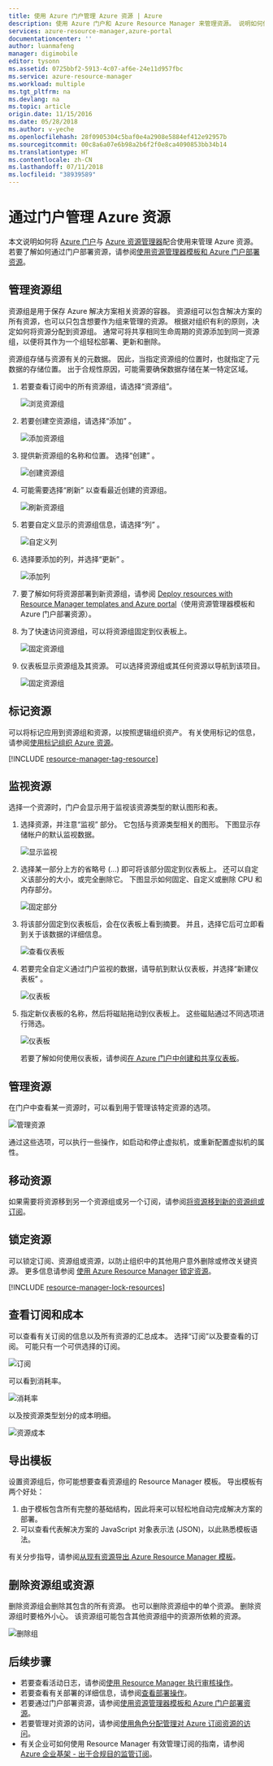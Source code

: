 ```yaml
---
title: 使用 Azure 门户管理 Azure 资源 | Azure
description: 使用 Azure 门户和 Azure Resource Manager 来管理资源。 说明如何使用仪表板监视资源。
services: azure-resource-manager,azure-portal
documentationcenter: ''
author: luanmafeng
manager: digimobile
editor: tysonn
ms.assetid: 0725bbf2-5913-4c07-af6e-24e11d957fbc
ms.service: azure-resource-manager
ms.workload: multiple
ms.tgt_pltfrm: na
ms.devlang: na
ms.topic: article
origin.date: 11/15/2016
ms.date: 05/28/2018
ms.author: v-yeche
ms.openlocfilehash: 28f0905304c5baf0e4a2908e5884ef412e92957b
ms.sourcegitcommit: 00c8a6a07e6b98a2b6f2f0e8ca4090853bb34b14
ms.translationtype: HT
ms.contentlocale: zh-CN
ms.lasthandoff: 07/11/2018
ms.locfileid: "38939589"
---
```

# <a name="manage-azure-resources-through-portal"></a>通过门户管理 Azure 资源

本文说明如何将 [Azure 门户](https://portal.azure.cn)与 [Azure 资源管理器](resource-group-overview.md)配合使用来管理 Azure 资源。 若要了解如何通过门户部署资源，请参阅[使用资源管理器模板和 Azure 门户部署资源](resource-group-template-deploy-portal.md)。

<a name="create-resource-group-and-resources"></a>
##  <a name="manage-resource-groups"></a>管理资源组

资源组是用于保存 Azure 解决方案相关资源的容器。 资源组可以包含解决方案的所有资源，也可以只包含想要作为组来管理的资源。 根据对组织有利的原则，决定如何将资源分配到资源组。 通常可将共享相同生命周期的资源添加到同一资源组，以便将其作为一个组轻松部署、更新和删除。 

资源组存储与资源有关的元数据。 因此，当指定资源组的位置时，也就指定了元数据的存储位置。 出于合规性原因，可能需要确保数据存储在某一特定区域。

1. 若要查看订阅中的所有资源组，请选择“资源组”。

    ![浏览资源组](./media/resource-group-portal/browse-groups.png)
2. 若要创建空资源组，请选择“添加” 。

    ![添加资源组](./media/resource-group-portal/add-resource-group.png)
3. 提供新资源组的名称和位置。 选择“创建” 。

    ![创建资源组](./media/resource-group-portal/create-empty-group.png)
4. 可能需要选择“刷新”  以查看最近创建的资源组。

    ![刷新资源组](./media/resource-group-portal/refresh-resource-groups.png)
5. 若要自定义显示的资源组信息，请选择“列” 。

    ![自定义列](./media/resource-group-portal/select-columns.png)
6. 选择要添加的列，并选择“更新” 。

    ![添加列](./media/resource-group-portal/add-columns.png)
7. 要了解如何将资源部署到新资源组，请参阅 [Deploy resources with Resource Manager templates and Azure portal](resource-group-template-deploy-portal.md)（使用资源管理器模板和 Azure 门户部署资源）。
8. 为了快速访问资源组，可以将资源组固定到仪表板上。

    ![固定资源组](./media/resource-group-portal/pin-group.png)
9. 仪表板显示资源组及其资源。 可以选择资源组或其任何资源以导航到该项目。

    ![固定资源组](./media/resource-group-portal/show-resource-group-dashboard.png)

## <a name="tag-resources"></a>标记资源
可以将标记应用到资源组和资源，以按照逻辑组织资产。 有关使用标记的信息，请参阅[使用标记组织 Azure 资源](resource-group-using-tags.md)。

[!INCLUDE [resource-manager-tag-resource](../../includes/resource-manager-tag-resources.md)]

## <a name="monitor-resources"></a>监视资源
选择一个资源时，门户会显示用于监视该资源类型的默认图形和表。

1. 选择资源，并注意“监视”  部分。 它包括与资源类型相关的图形。 下图显示存储帐户的默认监视数据。

    ![显示监视](./media/resource-group-portal/show-monitoring.png)
2. 选择某一部分上方的省略号 (...) 即可将该部分固定到仪表板上。 还可以自定义该部分的大小，或完全删除它。 下图显示如何固定、自定义或删除 CPU 和内存部分。

    ![固定部分](./media/resource-group-portal/pin-cpu-section.png)
3. 将该部分固定到仪表板后，会在仪表板上看到摘要。 并且，选择它后可立即看到关于该数据的详细信息。

    ![查看仪表板](./media/resource-group-portal/view-startboard.png)
4. 若要完全自定义通过门户监视的数据，请导航到默认仪表板，并选择“新建仪表板” 。

    ![仪表板](./media/resource-group-portal/dashboard.png)
5. 指定新仪表板的名称，然后将磁贴拖动到仪表板上。 这些磁贴通过不同选项进行筛选。

    ![仪表板](./media/resource-group-portal/create-dashboard.png)

    若要了解如何使用仪表板，请参阅[在 Azure 门户中创建和共享仪表板](../azure-portal/azure-portal-dashboards.md)。

## <a name="manage-resources"></a>管理资源
在门户中查看某一资源时，可以看到用于管理该特定资源的选项。

![管理资源](./media/resource-group-portal/manage-resources.png)

通过这些选项，可以执行一些操作，如启动和停止虚拟机，或重新配置虚拟机的属性。

## <a name="move-resources"></a>移动资源
如果需要将资源移到另一个资源组或另一个订阅，请参阅[将资源移到新的资源组或订阅](resource-group-move-resources.md)。

## <a name="lock-resources"></a>锁定资源
可以锁定订阅、资源组或资源，以防止组织中的其他用户意外删除或修改关键资源。 更多信息请参阅 [使用 Azure Resource Manager 锁定资源](resource-group-lock-resources.md)。

[!INCLUDE [resource-manager-lock-resources](../../includes/resource-manager-lock-resources.md)]

## <a name="view-your-subscription-and-costs"></a>查看订阅和成本
可以查看有关订阅的信息以及所有资源的汇总成本。 选择“订阅”以及要查看的订阅。 可能只有一个可供选择的订阅。

![订阅](./media/resource-group-portal/select-subscription.png)

可以看到消耗率。

![消耗率](./media/resource-group-portal/burn-rate.png)

以及按资源类型划分的成本明细。

![资源成本](./media/resource-group-portal/cost-by-resource.png)

## <a name="export-template"></a>导出模板
设置资源组后，你可能想要查看资源组的 Resource Manager 模板。 导出模板有两个好处：

1. 由于模板包含所有完整的基础结构，因此将来可以轻松地自动完成解决方案的部署。
2. 可以查看代表解决方案的 JavaScript 对象表示法 (JSON)，以此熟悉模板语法。

有关分步指导，请参阅[从现有资源导出 Azure Resource Manager 模板](resource-manager-export-template.md)。

## <a name="delete-resource-group-or-resources"></a>删除资源组或资源
删除资源组会删除其包含的所有资源。 也可以删除资源组中的单个资源。 删除资源组时要格外小心。 该资源组可能包含其他资源组中的资源所依赖的资源。

![删除组](./media/resource-group-portal/delete-group.png)

## <a name="next-steps"></a>后续步骤
* 若要查看活动日志，请参阅[使用 Resource Manager 执行审核操作](resource-group-audit.md)。
* 若要查看有关部署的详细信息，请参阅[查看部署操作](resource-manager-deployment-operations.md)。
* 若要通过门户部署资源，请参阅[使用资源管理器模板和 Azure 门户部署资源](resource-group-template-deploy-portal.md)。
* 若要管理对资源的访问，请参阅[使用角色分配管理对 Azure 订阅资源的访问](../role-based-access-control/role-assignments-portal.md)。
* 有关企业可如何使用 Resource Manager 有效管理订阅的指南，请参阅 [Azure 企业基架 - 出于合规目的监管订阅](resource-manager-subscription-governance.md)。

<!--Update_Description: update meta properties, wording update, update link -->